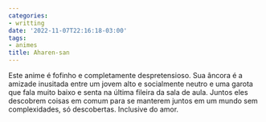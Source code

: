 ```yaml
---
categories:
- writting
date: '2022-11-07T22:16:18-03:00'
tags:
- animes
title: Aharen-san
---
```


Este anime é fofinho e completamente despretensioso. Sua âncora é a amizade inusitada entre um jovem alto e socialmente neutro e uma garota que fala muito baixo e senta na última fileira da sala de aula. Juntos eles descobrem coisas em comum para se manterem juntos em um mundo sem complexidades, só descobertas. Inclusive do amor.

